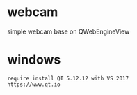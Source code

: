 # webcam
simple webcam base on QWebEngineView

# windows
	require install QT 5.12.12 with VS 2017
	https://www.qt.io